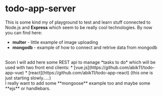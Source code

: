 # todo-app-server
This is some kind my of playground to test and learn stuff connected to Node.js and **Express** which seem to be really cool technologies. By now you can find here:
* **multer** - little example of image uploading 
* **mongodb** - example of how to connect and retrive data from mongodb
<br />
Soon I will add here some REST api to manage *tasks to do* which will be used with two front end clients:
* [vue.js](https://github.com/abik11/todo-app-vue)
* [react](https://github.com/abik11/todo-app-react) (this one is just starting slowly.....) 
<br />
I really want to add some **mongoose** example too and maybe some **ejs** or handlebars.
